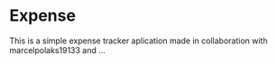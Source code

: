# Expense
This is a simple expense tracker aplication made in collaboration with marcelpolaks19133 and ...
